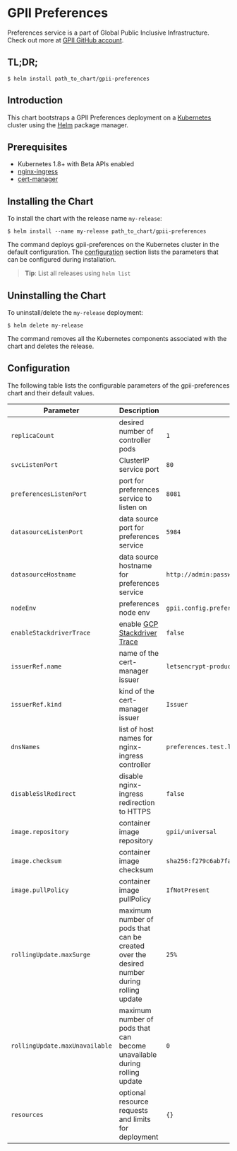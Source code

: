 # GPII Preferences

Preferences service is a part of Global Public Inclusive Infrastructure.
Check out more at [GPII GitHub account](https://github.com/gpii).

## TL;DR;

```console
$ helm install path_to_chart/gpii-preferences
```

## Introduction

This chart bootstraps a GPII Preferences deployment on a [Kubernetes](http://kubernetes.io) cluster using the [Helm](https://helm.sh) package manager.

## Prerequisites
  - Kubernetes 1.8+ with Beta APIs enabled
  - [nginx-ingress](https://github.com/kubernetes/charts/tree/master/stable/nginx-ingress)
  - [cert-manager](https://github.com/kubernetes/charts/tree/master/stable/cert-manager)

## Installing the Chart

To install the chart with the release name `my-release`:

```console
$ helm install --name my-release path_to_chart/gpii-preferences
```

The command deploys gpii-preferences on the Kubernetes cluster in the default configuration. The [configuration](#configuration) section lists the parameters that can be configured during installation.

> **Tip**: List all releases using `helm list`

## Uninstalling the Chart

To uninstall/delete the `my-release` deployment:

```console
$ helm delete my-release
```

The command removes all the Kubernetes components associated with the chart and deletes the release.

## Configuration

The following table lists the configurable parameters of the gpii-preferences chart and their default values.

Parameter | Description | Default
--- | --- | ---
`replicaCount` | desired number of controller pods | `1`
`svcListenPort` | ClusterIP service port | `80`
`preferencesListenPort` | port for preferences service to listen on | `8081`
`datasourceListenPort` | data source port for preferences service | `5984`
`datasourceHostname` | data source hostname for preferences service | `http://admin:password@couchdb-svc-couchdb.gpii.svc.cluster.local`
`nodeEnv` | preferences node env | `gpii.config.preferencesServer.standalone.production`
`enableStackdriverTrace` | enable [GCP Stackdriver Trace](https://cloud.google.com/trace/) | `false`
`issuerRef.name` | name of the cert-manager issuer | `letsencrypt-production`
`issuerRef.kind` | kind of the cert-manager issuer | `Issuer`
`dnsNames` | list of host names for nginx-ingress controller | `preferences.test.local`
`disableSslRedirect` | disable nginx-ingress redirection to HTTPS | `false`
`image.repository` | container image repository | `gpii/universal`
`image.checksum` | container image checksum | `sha256:f279c6ab7fa1c19e5f358a6a3d87a970eaf8d615c8b6181851fa086b6229b3a1`
`image.pullPolicy` | container image pullPolicy | `IfNotPresent`
`rollingUpdate.maxSurge` | maximum number of pods that can be created over the desired number during rolling update | `25%`
`rollingUpdate.maxUnavailable` | maximum number of pods that can become unavailable during rolling update | `0`
`resources` | optional resource requests and limits for deployment | `{}`
